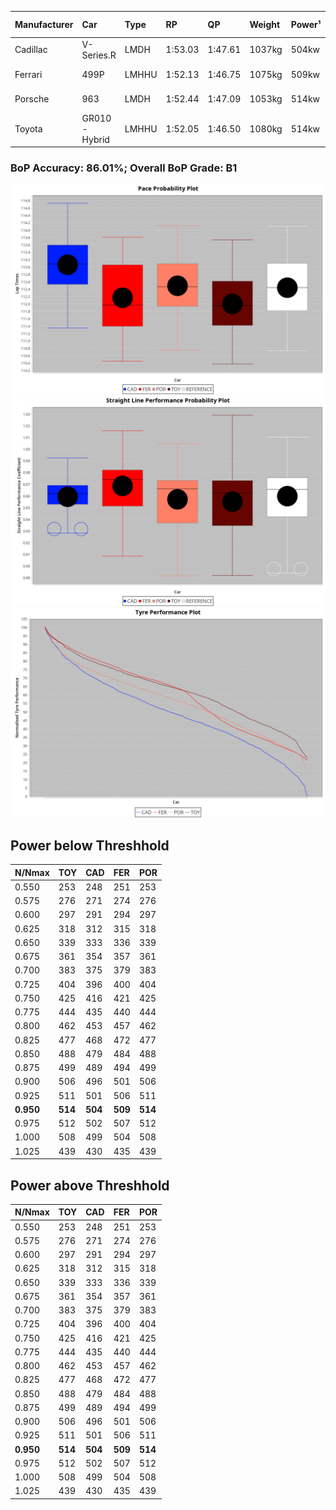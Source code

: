 |Manufacturer|Car|Type|RP|QP|Weight|Power¹|Threshhold|PINC|Power²|E/Stint|AVG Vmax|FDS|RDLC|L/Stint|BOP-Grade|ModelAccuracy|ModelPoints|Match%|
|:-|:-|:-|:-|:-|:-|:-|:-|:-|:-|:-|:-|:-|:-|:-|:-|:-|:-|:-|
|Cadillac|V-Series.R|LMDH|1:53.03|1:47.61|1037kg|504kw|0.0kph|0%|504kw|878MJ|272.17kph-293.48kph|-|1.03|35|+D2|98.38%|1765|63.69%|
|Ferrari|499P|LMHHU|1:52.13|1:46.75|1075kg|509kw|0.0kph|0%|509kw|892MJ|275.18kph-294.79kph|190kph|1.01|35|-A2|92.24%|2247|90.35%|
|Porsche|963|LMDH|1:52.44|1:47.09|1053kg|514kw|0.0kph|0%|514kw|898MJ|273.96kph-294.50kph|-|1.01|34|~A1|96.81%|5438|100.00%|
|Toyota|GR010 - Hybrid|LMHHU|1:52.05|1:46.50|1080kg|514kw|0.0kph|0%|514kw|907MJ|273.03kph-301.00kph|190kph|1.01|35|-B1|86.04%|1751|89.99%|

### BoP Accuracy: 86.01%; Overall BoP Grade: B1
![](BOP/WEC2024/BAHRAIN/PREDEFINED/IMG/OFFICIAL.png)![](BOP/WEC2024/BAHRAIN/PREDEFINED/IMG/OFFICIAL_sp.png)![](BOP/WEC2024/BAHRAIN/PREDEFINED/IMG/OFFICIAL_tw.png)
## Power below Threshhold
|N/Nmax|TOY|CAD|FER|POR|
|:-|:-|:-|:-|:-|
|0.550|253|248|251|253|
|0.575|276|271|274|276|
|0.600|297|291|294|297|
|0.625|318|312|315|318|
|0.650|339|333|336|339|
|0.675|361|354|357|361|
|0.700|383|375|379|383|
|0.725|404|396|400|404|
|0.750|425|416|421|425|
|0.775|444|435|440|444|
|0.800|462|453|457|462|
|0.825|477|468|472|477|
|0.850|488|479|484|488|
|0.875|499|489|494|499|
|0.900|506|496|501|506|
|0.925|511|501|506|511|
|**0.950**|**514**|**504**|**509**|**514**|
|0.975|512|502|507|512|
|1.000|508|499|504|508|
|1.025|439|430|435|439|

## Power above Threshhold
|N/Nmax|TOY|CAD|FER|POR|
|:-|:-|:-|:-|:-|
|0.550|253|248|251|253|
|0.575|276|271|274|276|
|0.600|297|291|294|297|
|0.625|318|312|315|318|
|0.650|339|333|336|339|
|0.675|361|354|357|361|
|0.700|383|375|379|383|
|0.725|404|396|400|404|
|0.750|425|416|421|425|
|0.775|444|435|440|444|
|0.800|462|453|457|462|
|0.825|477|468|472|477|
|0.850|488|479|484|488|
|0.875|499|489|494|499|
|0.900|506|496|501|506|
|0.925|511|501|506|511|
|**0.950**|**514**|**504**|**509**|**514**|
|0.975|512|502|507|512|
|1.000|508|499|504|508|
|1.025|439|430|435|439|
